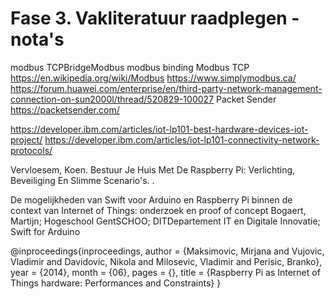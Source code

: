 # Fase 3. Vakliteratuur raadplegen - nota's

modbus
TCPBridgeModbus
modbus binding
Modbus TCP
https://en.wikipedia.org/wiki/Modbus
https://www.simplymodbus.ca/
https://forum.huawei.com/enterprise/en/third-party-network-management-connection-on-sun2000l/thread/520829-100027
Packet Sender
https://packetsender.com/

https://developer.ibm.com/articles/iot-lp101-best-hardware-devices-iot-project/
https://developer.ibm.com/articles/iot-lp101-connectivity-network-protocols/

Vervloesem, Koen. Bestuur Je Huis Met De Raspberry Pi: Verlichting, Beveiliging En Slimme Scenario's. .

De mogelijkheden van Swift voor Arduino en Raspberry Pi binnen de context van Internet of Things: onderzoek en proof of concept Bogaert, Martijn; Hogeschool GentSCHOO; DITDepartement IT en Digitale Innovatie; Swift for Arduino

@inproceedings{inproceedings,
author = {Maksimovic, Mirjana and Vujovic, Vladimir and Davidovic, Nikola and Milosevic, Vladimir and Perisic, Branko},
year = {2014},
month = {06},
pages = {},
title = {Raspberry Pi as Internet of Things hardware: Performances and Constraints}
}


